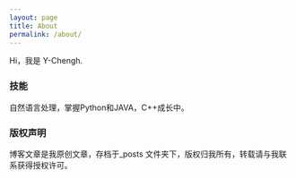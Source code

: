 ```yaml
---
layout: page
title: About
permalink: /about/
---
```


Hi，我是 Y-Chengh.

### 技能

自然语言处理，掌握Python和JAVA，C++成长中。


### 版权声明

博客文章是我原创文章，存档于_posts 文件夹下，版权归我所有，转载请与我联系获得授权许可。

